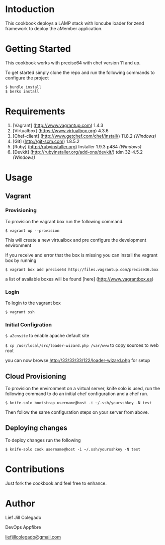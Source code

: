 # Intoduction

This cookbook deploys a LAMP stack with Ioncube loader for zend framework to deploy the aMember application.

# Getting Started

This cookbook works with precise64 with chef version 11 and up.

To get started simply clone the repo and run the following commands to configure the project

```
$ bundle install
$ berks install
```

# Requirements 

1. [Vagrant] (http://www.vagrantup.com) 1.4.3
2. [Virtualbox] (https://www.virtualbox.org) 4.3.6 
3. [Chef-client] (http://www.getchef.com/chef/install/) 11.8.2 _(Windows)_
4. [Git] (http://git-scm.com) 1.8.5.2 
5. [Ruby] (http://rubyinstaller.org) Installer 1.9.3 p484 _(Windows)_
6. [Devkit] (http://rubyinstaller.org/add-ons/devkit/) tdm 32-4.5.2 _(Windows)_

# Usage

## Vagrant

### Provisioning

To provision the vagrant box run the following command.

`$ vagrant up --provision`

This will create a new virtualbox and pre configure the development environment

If you receive and error that the box is missing you can install the vagrant box by running

`$ vagrant box add precise64 http://files.vagrantup.com/precise36.box`

a list of available boxes will be found [here] (http://www.vagrantbox.es)

### Login

To login to the vagrant box

`$ vagrant ssh`

### Initial Configration
`$ a2ensite` to enable apache default site

`$ cp /usr/local/src/loader-wizard.php /var/www` to copy sources to web root

you can now browse [http://33/33/33/122/loader-wizard.php](http://33/33/33/122/loader-wizard.php) for setup

## Cloud Provisioning

To provision the environment on a virtual server, knife solo is used, run the following command to do an initial chef configuration and a chef run.

`$ knife-solo bootstrap username@host -i ~/.ssh/yoursshkey -N test`

Then follow the same configuration steps on your server from above.

## Deploying changes

To deploy changes run the following

`$ knife-solo cook username@host -i ~/.ssh/yoursshkey -N test`

# Contributions

Just fork the cookbook and feel free to enhance.

# Author

Lief Jill Colegado
		
DevOps Appfibre

liefjillcolegado@gmail.com
